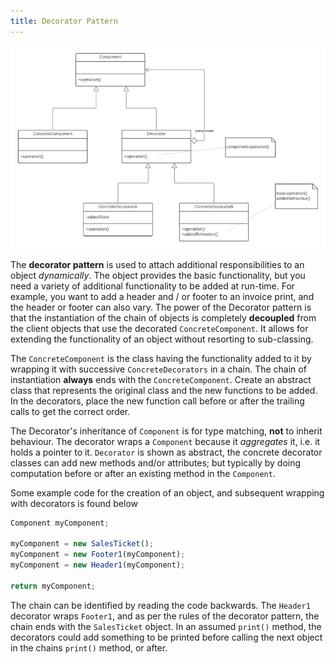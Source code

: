 ```yaml
---
title: Decorator Pattern
---
```

![Decorator pattern class diagram](../assets/decorator_pattern.png)

The **decorator pattern** is used to attach additional responsibilities to an object _dynamically_. The object provides 
the basic functionality, but you need a variety of additional functionality to be added at run-time. 
For example, you want to add a header and / or footer to an invoice print, and the header or footer can also vary. 
The power of the Decorator pattern is that the instantiation of the chain of objects is completely **decoupled** from the 
client objects that use the decorated `ConcreteComponent`. It allows for extending the functionality of an object without 
resorting to sub-classing.

The `ConcreteComponent` is the class having the functionality added to it by wrapping it with successive `ConcreteDecorators`
in a chain. The chain of instantiation **always** ends with the `ConcreteComponent`. Create an abstract class that 
represents the original class and the new functions to be added. In the decorators, place the new function call before 
or after the trailing calls to get the correct order.

The Decorator's inheritance of `Component` is for type matching, **not** to inherit behaviour. 
The decorator wraps a `Component` because it _aggregates_ it, i.e. it holds a pointer to it. 
`Decorator` is shown as abstract, the concrete decorator classes can add new methods and/or attributes; but typically by 
doing computation before or after an existing method in the `Component`.

Some example code for the creation of an object, and subsequent wrapping with decorators is found below

```jsx
Component myComponent;  

myComponent = new SalesTicket();  
myComponent = new Footer1(myComponent);  
myComponent = new Header1(myComponent);  

return myComponent;
```

The chain can be identified by reading the code backwards. The `Header1` decorator wraps `Footer1`, and as per the rules 
of the decorator pattern, the chain ends with the `SalesTicket` object. In an assumed `print()` method, the decorators 
could add something to be printed before calling the next object in the chains `print()` method, or after.